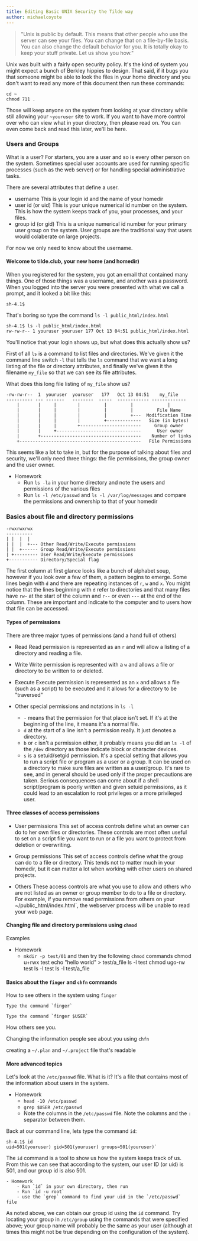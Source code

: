 ```yaml
---
title: Editing Basic UNIX Security the Tilde way
author: michaelcoyote
---
```



> "Unix is public by default. This means that other people who use the server can see your files. You can change that on a file-by-file basis. You can also change the default behavior for you. It is totally okay to keep your stuff private. Let us show you how." 

Unix was built with a fairly open security policy. It's the kind of system you might expect a bunch of Berkley hippies to design. That said, if it bugs you that someone might be able to look the files in your home directory and you don't want to read any more of this document then run these commands:

    cd ~
    chmod 711 .

Those will keep anyone on the system from looking at your directory while still allowing your `~youruser` site to work.  If you want to have more control over who can view what in your directory, then please read on. You can even come back and read this later, we'll be here.

### Users and Groups

What is a user? For starters, you are a user and so is every other person on the system. Sometimes special user accounts are used for running specific processes (such as the web server) or for handling special administrative tasks.

There are several attributes that define a user.

- username
    This is your login id and the name of your homedir
- user id (or uid)
    This is your unique numerical id number on the system. This is how the system keeps track of you, your processes, and your files.
- group id (or gid)
    This is a unique numerical id number for your primary user group on the system. User groups are the traditional way that users would colaberate on large projects. 

For now we only need to know about the username.

#### Welcome to tilde.club, your new home (and homedir)
When you registered for the system, you got an email that contained many things. One of those things was a username, and another was a password. When you logged into the server you were presented with what we call a prompt, and it looked a bit like this:
   
    sh-4.1$

That's boring so type the command `ls -l public_html/index.html` 

    sh-4.1$ ls -l public_html/index.html
    rw-rw-r-- 1 youruser youruser 177 Oct 13 04:51 public_html/index.html

You'll notice that your login shows up, but what does this actually show us?

First of all `ls` is a command to list files and directories. We've given it the command line switch `-l` that tells the `ls` command that we want a long listing of the file or directory attributes, and finally we've given it the filename `my_file` so that we can see its file attributes.

What does this long file listing of `my_file` show us?

    -rw-rw-r--  1  youruser  youruser   177   Oct 13 04:51    my_file
    ---------- --- -------   --------  -----  ------------ -------------
        |       |     |        |         |         |             |
        |       |     |        |         |         |         File Name
        |       |     |        |         |         +---  Modification Time
        |       |     |        |         +-------------   Size (in bytes)
        |       |     |        +-----------------------     Group owner
        |       |     +--------------------------------      User owner
        |       +--------------------------------------    Number of links
        +----------------------------------------------   File Permissions
    
This seems like a lot to take in, but for the purpose of talking about files and security, we'll only need three things: the file permissions, the group owner and the user owner.

- Homework
    - Run `ls -la` in your home directory and note the users and permissions of the various files
    - Run `ls -l /etc/passwd` and `ls -l /var/log/messages` and compare the permissions and ownership to that of your homedir   
 

### Basics about file and directory permissions

    -rwxrwxrwx
    ----------
    | |  |  |
    | |  |  +--- Other Read/Write/Execute permissions
    | |  +------ Group Read/Write/Execute permissions  
    | +--------- User Read/Write/Execute permissions
    +----------- Directory/Special flag

The first column at first glance looks like a bunch of alphabet soup, however if you look over a few of them, a pattern begins to emerge. Some lines begin with `d` and there are repeating instances of `r`, `w` and `x`. You might notice that the lines beginning with `d` refer to directories and that many files have `rw-` at the start of the column and `r--` or even `---` at the end of the column. These are important and indicate to the computer and to users how that file can be accessed. 

#### Types of permissions

There are three major types of permissions (and a hand full of others)
- Read 
    Read permission is represented as an `r` and will allow a listing of a directory and reading a file.
- Write
    Write permission is represented with a `w` and allows a file or directory to be written to or deleted.
- Execute
    Execute permission is represented as an `x` and allows a file (such as a script) to be executed  and it allows for a directory to be "traversed" 
    
- Other special permissions and notations in `ls -l`
    - `-` means that the permission for that place isn't set. If it's at the beginning of the line, it means it's a normal file.
    - `d` at the start of a line isn't a permission really. It just denotes a directory.
    - `b` or `c` isn't a permission either, it probably means you did an `ls -l` of the `/dev` directory as those indicate block or character devices.
    - `s` is a setuid/setgid permission. It's a special setting that allows you to run a script file or program as a user or a group. It can be used on a directory to make sure files are written as a user/group. It's rare to see, and in general should be used only if the proper precautions are taken. Serious consequences can come about if a shell script/program is poorly written and given setuid permissions, as it could lead to an escalation to root privileges or a more privileged user.

#### Three classes of access permissions

- User permissions
    This set of access controls define what an owner can do to her own files or directories. These controls are most often useful to set on a script file you want to run or a file you want to protect from deletion or overwriting.
 
- Group permissions
    This set of access controls define what the group can do to a file or directory. This tends not to matter much in your homedir, but it can matter a lot when working with other users on shared projects.
    
- Others
    These access controls are what you use to allow and others who are not listed as an owner or group member to do to a file or directory. For example, if you remove read permissions from others on your  ~/public_html/index.html`, the webserver process will be unable to read your web page. 
    
#### Changing file and directory permissions using `chmod`

Examples

- Homework
    - `mkdir -p test/01` and then try the following `chmod` commands
            chmod u+rwx test
            echo "hello world" > test/a_file
            ls -l test
            chmod ugo-rw test
            ls -l test
            ls -l test/a_file
            
            

#### Basics about the `finger` and `chfn` commands

How to see others in the system using `finger`
    
    Type the command `finger`
    
    Type the command `finger $USER`

How others see you.

Changing the information people see about you using `chfn`

creating a `~/.plan` and `~/.project` file that's readable


#### More advanced topics

Let's look at the `/etc/passwd` file. What is it?  It's a file that contains most of the information about users in the system. 

- Homework
    - `head -10 /etc/passwd`
    - `grep $USER /etc/passwd`
    - Note the columns in the `/etc/passwd` file. Note the columns and the `:` separator between them.

Back at our command line, lets type the command `id`:
    
    sh-4.1$ id
    uid=501(youruser) gid=501(youruser) groups=501(youruser)`

The `id` command is a tool to show us how the system keeps track of us. From this we can see that according to the system, our user ID (or uid) is 501, and our group id is also 501.

    - Homework
        - Run `id` in your own directory, then run
        - Run `id -u root`
        - use the `grep` command to find your uid in the `/etc/passwd` file
        
As noted above, we can obtain our group id using the `id` command. Try locating your group in `/etc/group` using the commands that were specified above; your group name will probably be the same as your user (although at times this might not be true depending on the configuration of the system).
